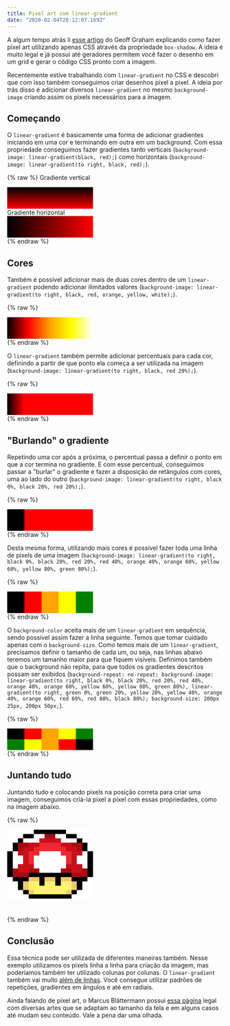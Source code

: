 ```yaml
---
title: Pixel art com linear-gradient
date: "2020-02-04T20:12:07.169Z"
---
```


A algum tempo atrás li [esse artigo](https://css-tricks.com/fun-times-css-pixel-art/) do Geoff Graham explicando como fazer pixel art utilizando apenas CSS através da propriedade `box-shadow`. A ideia é muito legal e já possui até geradores permitem você fazer o desenho em um grid e gerar o código CSS pronto com a imagem.

Recentemente estive trabalhando com `linear-gradient` no CSS e descobri que com isso também conseguimos criar desenhos pixel a pixel. A ideia por trás disso é adicionar diversos `linear-gradient` no mesmo `background-image` criando assim os pixels necessários para a imagem.

## Começando

O `linear-gradient` é basicamente uma forma de adicionar gradientes iniciando em uma cor e terminando em outra em um background. Com essa propriedade conseguimos fazer gradientes tanto verticais (`background-image: linear-gradient(black, red);`) como horizontais (`background-image: linear-gradient(to right, black, red);`).

{% raw %}
Gradiente vertical
<div style="width: 200px; height: 50px; background-image: linear-gradient(black, red);"></div>
Gradiente horizontal
<div style="width: 200px; height: 50px; background-image: linear-gradient(to right, black, red);"></div>
{% endraw %}

## Cores

Também é possível adicionar mais de duas cores dentro de um `linear-gradient` podendo adicionar ilimitados valores (`background-image: linear-gradient(to right, black, red, orange, yellow, white);`).

{% raw %}
<div style="width: 200px; height: 50px; background-image: linear-gradient(to right, black, red, orange, yellow, white);"></div>
{% endraw %}

O `linear-gradient` também permite adicionar percentuais para cada cor, definindo a partir de que ponto ela começa a ser utilizada na imagem (`background-image: linear-gradient(to right, black, red 20%);`).

{% raw %}
<div style="width: 200px; height: 50px; background-image: linear-gradient(to right, black, red 20%);"></div>
{% endraw %}

## "Burlando" o gradiente

Repetindo uma cor após a próxima, o percentual passa a definir o ponto em que a cor termina no gradiente. E com esse percentual, conseguimos passar a "burlar" o gradiente e fazer a disposição de retângulos com cores, uma ao lado do outro (`background-image: linear-gradient(to right, black 0%, black 20%, red 20%);`).

{% raw %}
<div style="width: 200px; height: 50px; background-image: linear-gradient(to right, black 0%, black 20%, red 20%);"></div>
{% endraw %}

Desta mesma forma, utilizando mais cores é possível fazer toda uma linha de pixels de uma imagem (`background-image: linear-gradient(to right, black 0%, black 20%, red 20%, red 40%, orange 40%, orange 60%, yellow 60%, yellow 80%, green 80%);`).

{% raw %}
<div style="width: 200px; height: 50px; background-image: linear-gradient(to right, black 0%, black 20%, red 20%, red 40%, orange 40%, orange 60%, yellow 60%, yellow 80%, green 80%);"></div>
{% endraw %}

O `background-color` aceita mais de um `linear-gradient` em sequência, sendo possível assim fazer a linha seguinte. Temos que tomar cuidado apenas com o `background-size`. Como temos mais de um `linear-gradient`, precisamos definir o tamanho de cada um, ou seja, nas linhas abaixo teremos um tamanho maior para que fiquem visíveis. Definimos também que o background não repita, para que todos os gradientes descritos possam ser exibidos (`background-repeat: no-repeat; background-image: linear-gradient(to right, black 0%, black 20%, red 20%, red 40%, orange 40%, orange 60%, yellow 60%, yellow 80%, green 80%), linear-gradient(to right, green 0%, green 20%, yellow 20%, yellow 40%, orange 40%, orange 60%, red 60%, red 80%, black 80%); background-size: 200px 25px, 200px 50px;`).

{% raw %}
<div style="width: 200px; height: 50px; background-repeat: no-repeat; background-image: linear-gradient(to right, black 0%, black 20%, red 20%, red 40%, orange 40%, orange 60%, yellow 60%, yellow 80%, green 80%), linear-gradient(to right, green 0%, green 20%, yellow 20%, yellow 40%, orange 40%, orange 60%, red 60%, red 80%, black 80%); background-size: 200px 25px, 200px 50px;"></div>
{% endraw %}

## Juntando tudo

Juntando tudo e colocando pixels na posição correta para criar uma imagem, conseguimos criá-la pixel a pixel com essas propriedades, como na imagem abaixo.

{% raw %}
<div style="width: 200px; height: 200px; background-repeat: no-repeat; background-image: linear-gradient(to right, white 0%, white 6.25%, white 6.25%, white 12.5%, white 12.5%, white 18.75%, white 18.75%, white 25%, white 25%, white 31.25%, rgb(0, 0, 0) 31.25%, rgb(0, 0, 0) 37.5%, rgb(0, 0, 0) 37.5%, rgb(0, 0, 0) 43.75%, rgb(0, 0, 0) 43.75%, rgb(0, 0, 0) 50%, rgb(0, 0, 0) 50%, rgb(0, 0, 0) 56.25%, rgb(0, 0, 0) 56.25%, rgb(0, 0, 0) 62.5%, rgb(0, 0, 0) 62.5%, rgb(0, 0, 0) 68.75%, white 68.75%, white 75%, white 75%, white 81.25%, white 81.25%, white 87.5%, white 87.5%, white 93.75%, white 93.75%, white 100%), linear-gradient(to right, white 0%, white 6.25%, white 6.25%, white 12.5%, white 12.5%, white 18.75%, rgb(0, 0, 0) 18.75%, rgb(0, 0, 0) 25%, rgb(0, 0, 0) 25%, rgb(0, 0, 0) 31.25%, rgb(255, 255, 255) 31.25%, rgb(255, 255, 255) 37.5%, rgb(255, 255, 255) 37.5%, rgb(255, 255, 255) 43.75%, rgb(164, 13, 20) 43.75%, rgb(164, 13, 20) 50%, rgb(164, 13, 20) 50%, rgb(164, 13, 20) 56.25%, rgb(255, 255, 255) 56.25%, rgb(255, 255, 255) 62.5%, rgb(255, 255, 255) 62.5%, rgb(255, 255, 255) 68.75%, rgb(0, 0, 0) 68.75%, rgb(0, 0, 0) 75%, rgb(0, 0, 0) 75%, rgb(0, 0, 0) 81.25%, white 81.25%, white 87.5%, white 87.5%, white 93.75%, white 93.75%, white 100%), linear-gradient(to right, white 0%, white 6.25%, white 6.25%, white 12.5%, rgb(0, 0, 0) 12.5%, rgb(0, 0, 0) 18.75%, rgb(255, 255, 255) 18.75%, rgb(255, 255, 255) 25%, rgb(255, 255, 255) 25%, rgb(255, 255, 255) 31.25%, rgb(255, 255, 255) 31.25%, rgb(255, 255, 255) 37.5%, rgb(201, 16, 26) 37.5%, rgb(201, 16, 26) 43.75%, rgb(201, 16, 26) 43.75%, rgb(201, 16, 26) 50%, rgb(201, 16, 26) 50%, rgb(201, 16, 26) 56.25%, rgb(201, 16, 26) 56.25%, rgb(201, 16, 26) 62.5%, rgb(255, 255, 255) 62.5%, rgb(255, 255, 255) 68.75%, rgb(255, 255, 255) 68.75%, rgb(255, 255, 255) 75%, rgb(255, 255, 255) 75%, rgb(255, 255, 255) 81.25%, rgb(0, 0, 0) 81.25%, rgb(0, 0, 0) 87.5%, white 87.5%, white 93.75%, white 93.75%, white 100%), linear-gradient(to right, white 0%, white 6.25%, rgb(0, 0, 0) 6.25%, rgb(0, 0, 0) 12.5%, rgb(164, 13, 20) 12.5%, rgb(164, 13, 20) 18.75%, rgb(164, 13, 20) 18.75%, rgb(164, 13, 20) 25%, rgb(201, 16, 26) 25%, rgb(201, 16, 26) 31.25%, rgb(201, 16, 26) 31.25%, rgb(201, 16, 26) 37.5%, rgb(238, 40, 50) 37.5%, rgb(238, 40, 50) 43.75%, rgb(238, 40, 50) 43.75%, rgb(238, 40, 50) 50%, rgb(238, 40, 50) 50%, rgb(238, 40, 50) 56.25%, rgb(238, 40, 50) 56.25%, rgb(238, 40, 50) 62.5%, rgb(201, 16, 26) 62.5%, rgb(201, 16, 26) 68.75%, rgb(201, 16, 26) 68.75%, rgb(201, 16, 26) 75%, rgb(164, 13, 20) 75%, rgb(164, 13, 20) 81.25%, rgb(164, 13, 20) 81.25%, rgb(164, 13, 20) 87.5%, rgb(0, 0, 0) 87.5%, rgb(0, 0, 0) 93.75%, white 93.75%, white 100%), linear-gradient(to right, white 0%, white 6.25%, rgb(0, 0, 0) 6.25%, rgb(0, 0, 0) 12.5%, rgb(164, 13, 20) 12.5%, rgb(164, 13, 20) 18.75%, rgb(201, 16, 26) 18.75%, rgb(201, 16, 26) 25%, rgb(201, 16, 26) 25%, rgb(201, 16, 26) 31.25%, rgb(238, 40, 50) 31.25%, rgb(238, 40, 50) 37.5%, rgb(238, 40, 50) 37.5%, rgb(238, 40, 50) 43.75%, rgb(238, 40, 50) 43.75%, rgb(238, 40, 50) 50%, rgb(238, 40, 50) 50%, rgb(238, 40, 50) 56.25%, rgb(238, 40, 50) 56.25%, rgb(238, 40, 50) 62.5%, rgb(238, 40, 50) 62.5%, rgb(238, 40, 50) 68.75%, rgb(201, 16, 26) 68.75%, rgb(201, 16, 26) 75%, rgb(201, 16, 26) 75%, rgb(201, 16, 26) 81.25%, rgb(164, 13, 20) 81.25%, rgb(164, 13, 20) 87.5%, rgb(0, 0, 0) 87.5%, rgb(0, 0, 0) 93.75%, white 93.75%, white 100%), linear-gradient(to right, rgb(0, 0, 0) 0%, rgb(0, 0, 0) 6.25%, rgb(255, 255, 255) 6.25%, rgb(255, 255, 255) 12.5%, rgb(201, 16, 26) 12.5%, rgb(201, 16, 26) 18.75%, rgb(201, 16, 26) 18.75%, rgb(201, 16, 26) 25%, rgb(238, 40, 50) 25%, rgb(238, 40, 50) 31.25%, rgb(238, 40, 50) 31.25%, rgb(238, 40, 50) 37.5%, rgb(255, 255, 255) 37.5%, rgb(255, 255, 255) 43.75%, rgb(255, 255, 255) 43.75%, rgb(255, 255, 255) 50%, rgb(255, 255, 255) 50%, rgb(255, 255, 255) 56.25%, rgb(255, 255, 255) 56.25%, rgb(255, 255, 255) 62.5%, rgb(238, 40, 50) 62.5%, rgb(238, 40, 50) 68.75%, rgb(238, 40, 50) 68.75%, rgb(238, 40, 50) 75%, rgb(201, 16, 26) 75%, rgb(201, 16, 26) 81.25%, rgb(201, 16, 26) 81.25%, rgb(201, 16, 26) 87.5%, rgb(255, 255, 255) 87.5%, rgb(255, 255, 255) 93.75%, rgb(0, 0, 0) 93.75%, rgb(0, 0, 0) 100%), linear-gradient(to right, rgb(0, 0, 0) 0%, rgb(0, 0, 0) 6.25%, rgb(255, 255, 255) 6.25%, rgb(255, 255, 255) 12.5%, rgb(255, 255, 255) 12.5%, rgb(255, 255, 255) 18.75%, rgb(201, 16, 26) 18.75%, rgb(201, 16, 26) 25%, rgb(238, 40, 50) 25%, rgb(238, 40, 50) 31.25%, rgb(255, 255, 255) 31.25%, rgb(255, 255, 255) 37.5%, rgb(255, 255, 255) 37.5%, rgb(255, 255, 255) 43.75%, rgb(255, 255, 255) 43.75%, rgb(255, 255, 255) 50%, rgb(255, 255, 255) 50%, rgb(255, 255, 255) 56.25%, rgb(255, 255, 255) 56.25%, rgb(255, 255, 255) 62.5%, rgb(255, 255, 255) 62.5%, rgb(255, 255, 255) 68.75%, rgb(238, 40, 50) 68.75%, rgb(238, 40, 50) 75%, rgb(201, 16, 26) 75%, rgb(201, 16, 26) 81.25%, rgb(255, 255, 255) 81.25%, rgb(255, 255, 255) 87.5%, rgb(255, 255, 255) 87.5%, rgb(255, 255, 255) 93.75%, rgb(0, 0, 0) 93.75%, rgb(0, 0, 0) 100%), linear-gradient(to right, rgb(0, 0, 0) 0%, rgb(0, 0, 0) 6.25%, rgb(255, 255, 255) 6.25%, rgb(255, 255, 255) 12.5%, rgb(255, 255, 255) 12.5%, rgb(255, 255, 255) 18.75%, rgb(201, 16, 26) 18.75%, rgb(201, 16, 26) 25%, rgb(238, 40, 50) 25%, rgb(238, 40, 50) 31.25%, rgb(255, 255, 255) 31.25%, rgb(255, 255, 255) 37.5%, rgb(255, 255, 255) 37.5%, rgb(255, 255, 255) 43.75%, rgb(255, 255, 255) 43.75%, rgb(255, 255, 255) 50%, rgb(255, 255, 255) 50%, rgb(255, 255, 255) 56.25%, rgb(255, 255, 255) 56.25%, rgb(255, 255, 255) 62.5%, rgb(255, 255, 255) 62.5%, rgb(255, 255, 255) 68.75%, rgb(238, 40, 50) 68.75%, rgb(238, 40, 50) 75%, rgb(201, 16, 26) 75%, rgb(201, 16, 26) 81.25%, rgb(255, 255, 255) 81.25%, rgb(255, 255, 255) 87.5%, rgb(255, 255, 255) 87.5%, rgb(255, 255, 255) 93.75%, rgb(0, 0, 0) 93.75%, rgb(0, 0, 0) 100%), linear-gradient(to right, rgb(0, 0, 0) 0%, rgb(0, 0, 0) 6.25%, rgb(255, 255, 255) 6.25%, rgb(255, 255, 255) 12.5%, rgb(201, 16, 26) 12.5%, rgb(201, 16, 26) 18.75%, rgb(201, 16, 26) 18.75%, rgb(201, 16, 26) 25%, rgb(201, 16, 26) 25%, rgb(201, 16, 26) 31.25%, rgb(255, 255, 255) 31.25%, rgb(255, 255, 255) 37.5%, rgb(255, 255, 255) 37.5%, rgb(255, 255, 255) 43.75%, rgb(255, 255, 255) 43.75%, rgb(255, 255, 255) 50%, rgb(255, 255, 255) 50%, rgb(255, 255, 255) 56.25%, rgb(255, 255, 255) 56.25%, rgb(255, 255, 255) 62.5%, rgb(255, 255, 255) 62.5%, rgb(255, 255, 255) 68.75%, rgb(201, 16, 26) 68.75%, rgb(201, 16, 26) 75%, rgb(201, 16, 26) 75%, rgb(201, 16, 26) 81.25%, rgb(201, 16, 26) 81.25%, rgb(201, 16, 26) 87.5%, rgb(255, 255, 255) 87.5%, rgb(255, 255, 255) 93.75%, rgb(0, 0, 0) 93.75%, rgb(0, 0, 0) 100%), linear-gradient(to right, rgb(0, 0, 0) 0%, rgb(0, 0, 0) 6.25%, rgb(164, 13, 20) 6.25%, rgb(164, 13, 20) 12.5%, rgb(201, 16, 26) 12.5%, rgb(201, 16, 26) 18.75%, rgb(201, 16, 26) 18.75%, rgb(201, 16, 26) 25%, rgb(164, 13, 20) 25%, rgb(164, 13, 20) 31.25%, rgb(164, 13, 20) 31.25%, rgb(164, 13, 20) 37.5%, rgb(255, 255, 255) 37.5%, rgb(255, 255, 255) 43.75%, rgb(255, 255, 255) 43.75%, rgb(255, 255, 255) 50%, rgb(255, 255, 255) 50%, rgb(255, 255, 255) 56.25%, rgb(255, 255, 255) 56.25%, rgb(255, 255, 255) 62.5%, rgb(164, 13, 20) 62.5%, rgb(164, 13, 20) 68.75%, rgb(164, 13, 20) 68.75%, rgb(164, 13, 20) 75%, rgb(201, 16, 26) 75%, rgb(201, 16, 26) 81.25%, rgb(201, 16, 26) 81.25%, rgb(201, 16, 26) 87.5%, rgb(164, 13, 20) 87.5%, rgb(164, 13, 20) 93.75%, rgb(0, 0, 0) 93.75%, rgb(0, 0, 0) 100%), linear-gradient(to right, rgb(0, 0, 0) 0%, rgb(0, 0, 0) 6.25%, rgb(164, 13, 20) 6.25%, rgb(164, 13, 20) 12.5%, rgb(164, 13, 20) 12.5%, rgb(164, 13, 20) 18.75%, rgb(164, 13, 20) 18.75%, rgb(164, 13, 20) 25%, rgb(0, 0, 0) 25%, rgb(0, 0, 0) 31.25%, rgb(0, 0, 0) 31.25%, rgb(0, 0, 0) 37.5%, rgb(0, 0, 0) 37.5%, rgb(0, 0, 0) 43.75%, rgb(0, 0, 0) 43.75%, rgb(0, 0, 0) 50%, rgb(0, 0, 0) 50%, rgb(0, 0, 0) 56.25%, rgb(0, 0, 0) 56.25%, rgb(0, 0, 0) 62.5%, rgb(0, 0, 0) 62.5%, rgb(0, 0, 0) 68.75%, rgb(0, 0, 0) 68.75%, rgb(0, 0, 0) 75%, rgb(164, 13, 20) 75%, rgb(164, 13, 20) 81.25%, rgb(164, 13, 20) 81.25%, rgb(164, 13, 20) 87.5%, rgb(164, 13, 20) 87.5%, rgb(164, 13, 20) 93.75%, rgb(0, 0, 0) 93.75%, rgb(0, 0, 0) 100%), linear-gradient(to right, white 0%, white 6.25%, rgb(0, 0, 0) 6.25%, rgb(0, 0, 0) 12.5%, rgb(0, 0, 0) 12.5%, rgb(0, 0, 0) 18.75%, rgb(0, 0, 0) 18.75%, rgb(0, 0, 0) 25%, rgb(244, 202, 104) 25%, rgb(244, 202, 104) 31.25%, rgb(244, 202, 104) 31.25%, rgb(244, 202, 104) 37.5%, rgb(0, 0, 0) 37.5%, rgb(0, 0, 0) 43.75%, rgb(244, 202, 104) 43.75%, rgb(244, 202, 104) 50%, rgb(244, 202, 104) 50%, rgb(244, 202, 104) 56.25%, rgb(0, 0, 0) 56.25%, rgb(0, 0, 0) 62.5%, rgb(244, 202, 104) 62.5%, rgb(244, 202, 104) 68.75%, rgb(244, 202, 104) 68.75%, rgb(244, 202, 104) 75%, rgb(0, 0, 0) 75%, rgb(0, 0, 0) 81.25%, rgb(0, 0, 0) 81.25%, rgb(0, 0, 0) 87.5%, rgb(0, 0, 0) 87.5%, rgb(0, 0, 0) 93.75%, white 93.75%, white 100%), linear-gradient(to right, white 0%, white 6.25%, white 6.25%, white 12.5%, rgb(0, 0, 0) 12.5%, rgb(0, 0, 0) 18.75%, rgb(244, 202, 104) 18.75%, rgb(244, 202, 104) 25%, rgb(255, 241, 113) 25%, rgb(255, 241, 113) 31.25%, rgb(255, 241, 113) 31.25%, rgb(255, 241, 113) 37.5%, rgb(0, 0, 0) 37.5%, rgb(0, 0, 0) 43.75%, rgb(255, 241, 113) 43.75%, rgb(255, 241, 113) 50%, rgb(255, 241, 113) 50%, rgb(255, 241, 113) 56.25%, rgb(0, 0, 0) 56.25%, rgb(0, 0, 0) 62.5%, rgb(255, 241, 113) 62.5%, rgb(255, 241, 113) 68.75%, rgb(255, 241, 113) 68.75%, rgb(255, 241, 113) 75%, rgb(244, 202, 104) 75%, rgb(244, 202, 104) 81.25%, rgb(0, 0, 0) 81.25%, rgb(0, 0, 0) 87.5%, white 87.5%, white 93.75%, white 93.75%, white 100%), linear-gradient(to right, white 0%, white 6.25%, white 6.25%, white 12.5%, rgb(0, 0, 0) 12.5%, rgb(0, 0, 0) 18.75%, rgb(244, 202, 104) 18.75%, rgb(244, 202, 104) 25%, rgb(255, 241, 113) 25%, rgb(255, 241, 113) 31.25%, rgb(255, 241, 113) 31.25%, rgb(255, 241, 113) 37.5%, rgb(255, 241, 113) 37.5%, rgb(255, 241, 113) 43.75%, rgb(255, 241, 113) 43.75%, rgb(255, 241, 113) 50%, rgb(255, 241, 113) 50%, rgb(255, 241, 113) 56.25%, rgb(255, 241, 113) 56.25%, rgb(255, 241, 113) 62.5%, rgb(255, 241, 113) 62.5%, rgb(255, 241, 113) 68.75%, rgb(255, 241, 113) 68.75%, rgb(255, 241, 113) 75%, rgb(244, 202, 104) 75%, rgb(244, 202, 104) 81.25%, rgb(0, 0, 0) 81.25%, rgb(0, 0, 0) 87.5%, white 87.5%, white 93.75%, white 93.75%, white 100%), linear-gradient(to right, white 0%, white 6.25%, white 6.25%, white 12.5%, white 12.5%, white 18.75%, rgb(0, 0, 0) 18.75%, rgb(0, 0, 0) 25%, rgb(244, 202, 104) 25%, rgb(244, 202, 104) 31.25%, rgb(255, 241, 113) 31.25%, rgb(255, 241, 113) 37.5%, rgb(255, 241, 113) 37.5%, rgb(255, 241, 113) 43.75%, rgb(255, 241, 113) 43.75%, rgb(255, 241, 113) 50%, rgb(255, 241, 113) 50%, rgb(255, 241, 113) 56.25%, rgb(255, 241, 113) 56.25%, rgb(255, 241, 113) 62.5%, rgb(255, 241, 113) 62.5%, rgb(255, 241, 113) 68.75%, rgb(244, 202, 104) 68.75%, rgb(244, 202, 104) 75%, rgb(0, 0, 0) 75%, rgb(0, 0, 0) 81.25%, white 81.25%, white 87.5%, white 87.5%, white 93.75%, white 93.75%, white 100%), linear-gradient(to right, white 0%, white 6.25%, white 6.25%, white 12.5%, white 12.5%, white 18.75%, white 18.75%, white 25%, rgb(0, 0, 0) 25%, rgb(0, 0, 0) 31.25%, rgb(0, 0, 0) 31.25%, rgb(0, 0, 0) 37.5%, rgb(0, 0, 0) 37.5%, rgb(0, 0, 0) 43.75%, rgb(0, 0, 0) 43.75%, rgb(0, 0, 0) 50%, rgb(0, 0, 0) 50%, rgb(0, 0, 0) 56.25%, rgb(0, 0, 0) 56.25%, rgb(0, 0, 0) 62.5%, rgb(0, 0, 0) 62.5%, rgb(0, 0, 0) 68.75%, rgb(0, 0, 0) 68.75%, rgb(0, 0, 0) 75%, white 75%, white 81.25%, white 81.25%, white 87.5%, white 87.5%, white 93.75%, white 93.75%, white 100%); background-size: 200px 10px, 200px 20px, 200px 30px, 200px 40px, 200px 50px, 200px 60px, 200px 70px, 200px 80px, 200px 90px, 200px 100px, 200px 110px, 200px 120px, 200px 130px, 200px 140px, 200px 150px, 200px 160px;"></div>
{% endraw %}

## Conclusão

Essa técnica pode ser utilizada de diferentes maneiras também. Nesse exemplo utilizamos os pixels linha a linha para criação da imagem, mas poderiamos também ter utilizado colunas por colunas. O `linear-gradient` também vai muito [além de linhas](https://www.w3schools.com/css/css3_gradients.asp). Você consegue utilizar padrões de repetições, gradientes em ângulos e até em radiais.

Ainda falando de pixel art, o Marcus Blättermann possui [essa página](https://essenmitsosse.de/pixel/) legal com diversas artes que se adaptam ao tamanho da tela e em alguns casos até mudam seu conteúdo. Vale a pena dar uma olhada.